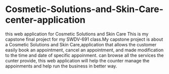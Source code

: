 # Cosmetic-Solutions-and-Skin-Care-center-application
this web application for Cosmetic Solutions and Skin Care 
This is my capstone final project for my SWDV-691 class.My capstone project is about a Cosmetic Solutions and Skin Care,application that allows the customer easily book an appointment, cancel an appointment, and made modification to the time and date of specific appoinment. can browse all the services the cunter provide, this web application will help the counter manage the appoinments and help run the business in better way.
